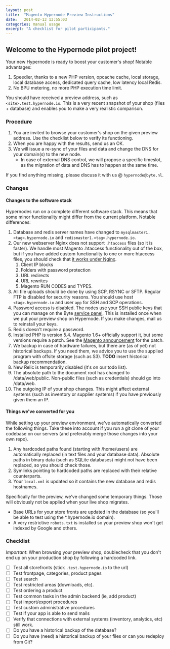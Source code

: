 ```yaml
---
layout: post
title:  "Magento Hypernode Preview Instructions"
date:   2014-02-13 13:55:03
categories: manual usage 
excerpt: "A checklist for pilot participants."
---
```

## Welcome to the Hypernode pilot project!

Your new Hypernode is ready to boost your customer's shop! Notable advantages:

1. Speedier, thanks to a new PHP version, opcache cache, local storage, local database access, dedicated query cache, low latency local Redis.
1. No BPU metering, no more PHP execution time limit.

You should have received a preview address, such as 
`<site>.test.hypernode.io`. This is a very recent snapshot of your 
shop (files + database) and enables you to make a very realistic comparison.

### Procedure

1. You are invited to browse your customer's shop on the given preview address. Use the checklist below to verify its functioning.
1. When you are happy with the results, send us an OK.
1. We will issue a re-sync of your files and data and change the DNS for your domain(s) to the new node.
    * In case of external DNS control, we will propose a specific timeslot, as the migration of data and DNS has to happen at the same time.

If you find anything missing, please discuss it with us @ `hypernode@byte.nl`.

### Changes

#### Changes to the software stack

Hypernodes run on a complete different software stack. This means that some minor functionality might differ from the current platform. Notable differences:

1. Database and redis server names have changed to `mysqlmaster1.<tag>.hypernode.io` and `redismaster1.<tag>.hypernode.io`.
1. Our new webserver Nginx does not support `.htaccess` files (so it is faster). We handle most Magento .htaccess functionality out of the box, but if you have added custom functionality to one or more htaccess files, you should check that [it works under Nginx](configuring-nginx.html). 
    1. Client IP blocks
    1. Folders with password protection
    1. URL redirects
    1. URL rewrites
    1. Magento RUN CODES and TYPES.
1. All file uploads should be done by using SCP, RSYNC or SFTP. Regular FTP is disabled for security reasons. You should use host `<tag>.hypernode.io` and user `app` for SSH and SCP operations. 
1. Password access is disabled. The nodes use your SSH public keys that you can manage on the Byte [service panel](https://service.byte.nl/sshkeymanager/). This is installed once when we put your preview shop on Hypernode. If you make changes, mail us to reinstall your keys.
1. Redis doesn't require a password.
1. Installed PHP is version 5.4. Magento 1.6+ officially support it, but some versions require a patch. See the [Magento announcement](http://www.magentocommerce.com/blog/magento-now-supports-php-54/) for the patch.
1. We backup in case of hardware failures, but there are (as of yet) not historical backups. If you need them, we advice you to use the supplied program with offsite storage (such as S3). **TODO** insert historical backup recommendation.
1. New Relic is temporarily disabled (it's on our todo list).
1. The absolute path to the document root has changed to /data/web/public. Non-public files (such as credentials) should go into /data/web.
1. The outgoing IP of your shop changes. This might affect external systems (such as inventory or supplier systems) if you have previously given them an IP.

#### Things we've converted for you

While setting up your preview environment, we've automatically converted the following things. Take these into account if you run a git clone of your codebase on our servers (and preferably merge those changes into your own repo). 

1. Any hardcoded paths found (starting with /home/users) are automatically replaced (in text files and your database data). Absolute paths in binary data (such as SQLite databases) might not have been replaced, so you should check those.
1. Symlinks pointing to hardcoded paths are replaced with their relative counterparts.
1. Your `local.xml` is updated so it contains the new database and redis hostnames.

Specifically for the preview, we've changed some temporary things. Those will obviously not be applied when your live shop migrates.

* Base URLs for your store fronts are updated in the database (so you'll be able to test using the *.hypernode.io domain). 
* A very restrictive `robots.txt` is installed so your preview shop won't get indexed by Google and others. 

### Checklist

_Important_: When browsing your preview shop, doublecheck that you don't end up on your production shop by following a hardcoded link. 

- ☐  Test all storefronts (stick `.test.hypernode.io` to the url)
- ☐  Test frontpage, categories, product pages
- ☐  Test search
- ☐  Test restricted areas (downloads, etc).
- ☐  Test ordering a product
- ☐  Test common tasks in the admin backend (ie, add product)
- ☐  Test import/export procedures
- ☐  Test custom administrative procedures
- ☐  Test if your app is able to send mails
- ☐  Verify that connections with external systems (inventory, analytics, etc) still work.
- ☐  Do you have a historical backup of the database?
- ☐  Do you have (need) a historical backup of your files or can you redeploy from Git?


